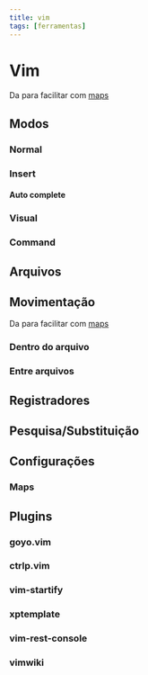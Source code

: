 ```yaml
---
title: vim
tags: [ferramentas]
---
```

# Vim
Da para facilitar com [maps](#vimwiki)
## Modos
### Normal
### Insert
#### Auto complete
### Visual
### Command
## Arquivos
## Movimentação
Da para facilitar com [maps](#maps)
### Dentro do arquivo
### Entre arquivos
## Registradores
## Pesquisa/Substituição
## Configurações
### Maps
## Plugins
### goyo.vim
### ctrlp.vim
### vim-startify
### xptemplate
### vim-rest-console
### vimwiki
